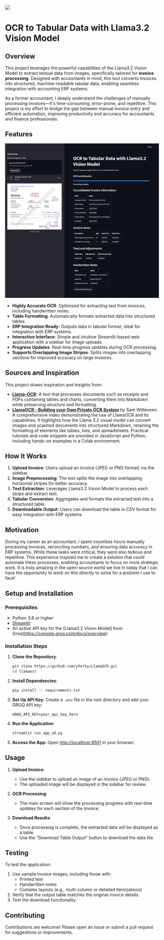 ![](https://developer-blogs.nvidia.com/wp-content/uploads/2024/10/image1.jpg)

# OCR to Tabular Data with Llama3.2 Vision Model

## Overview
This project leverages the powerful capabilities of the Llama3.2 Vision Model to extract textual data from images, specifically tailored for **invoice processing**. Designed with accountants in mind, this tool converts invoices into structured, machine-readable tabular data, enabling seamless integration with accounting ERP systems.

As a former accountant, I deeply understand the challenges of manually processing invoices—it's time-consuming, error-prone, and repetitive. This project is my effort to bridge the gap between manual invoice entry and efficient automation, improving productivity and accuracy for accountants and finance professionals.

## Features

![](https://raw.githubusercontent.com/yYorky/LlamaOCR/refs/heads/main/static/LlamaOCR%20screenshot.JPG)

- **Highly Accurate OCR**: Optimized for extracting text from invoices, including handwritten notes.
- **Table Formatting**: Automatically formats extracted data into structured tables.
- **ERP Integration Ready**: Outputs data in tabular format, ideal for integration with ERP systems.
- **Interactive Interface**: Simple and intuitive Streamlit-based web application with a sidebar for image uploads.
- **Progress Updates**: Real-time progress updates during OCR processing.
- **Supports Overlapping Image Stripes**: Splits images into overlapping sections for improved accuracy on large invoices.

## Sources and Inspiration
This project draws inspiration and insights from:
- **[Llama-OCR](https://llamaocr.com/):** A tool that processes documents such as receipts and PDFs containing tables and charts, converting them into Markdown while preserving structure and formatting.
- **[LlamaOCR - Building your Own Private OCR System](https://www.youtube.com/watch?v=5vScHI8F_xo)** by Sam Witteveen:  
  A comprehensive video demonstrating the use of LlamaOCR and its capabilities. It highlights how the Llama 3.2 visual model can convert images and scanned documents into structured Markdown, retaining the formatting of elements like tables, lists, and spreadsheets. Practical tutorials and code snippets are provided in JavaScript and Python, including hands-on examples in a Colab environment.

## How It Works
1. **Upload Invoice**: Users upload an invoice (JPEG or PNG format) via the sidebar.
2. **Image Preprocessing**: The tool splits the image into overlapping horizontal stripes for better accuracy.
3. **Text Extraction**: Leverages Llama3.2 Vision Model to process each stripe and extract text.
4. **Tabular Conversion**: Aggregates and formats the extracted text into a structured table.
5. **Downloadable Output**: Users can download the table in CSV format for easy integration with ERP systems.

## Motivation
During my career as an accountant, I spent countless hours manually processing invoices, reconciling numbers, and ensuring data accuracy in ERP systems. While these tasks were critical, they were also tedious and repetitive. This experience inspired me to create a solution that could automate these processes, enabling accountants to focus on more strategic work. It is truly amazing in the open-source world we live in today that I can have the opportunity to work on this directly to solve for a problem I use to face!

## Setup and Installation

### Prerequisites
- Python 3.8 or higher
- [Streamlit](https://streamlit.io/)
- An active API key for the [Llama3.2 Vision Model] from Groq(https://console.groq.com/docs/overview)

### Installation Steps
1. **Clone the Repository**:
   ```bash
   git clone https://github.com/yYorky/LlamaOCR.git
   cd llamaocr
   ```

2. **Install Dependencies**:
   ```bash
   pip install -r requirements.txt
   ```

3. **Set Up API Key**:
   Create a `.env` file in the root directory and add your GROQ API key:
   ```env
   GROQ_API_KEY=your_api_key_here
   ```

4. **Run the Application**:
   ```bash
   streamlit run app_v6.py
   ```

5. **Access the App**:
   Open [http://localhost:8501](http://localhost:8501) in your browser.

## Usage
1. **Upload Invoice**:
   - Use the sidebar to upload an image of an invoice (JPEG or PNG).
   - The uploaded image will be displayed in the sidebar for review.

2. **OCR Processing**:
   - The main screen will show the processing progress with real-time updates for each section of the invoice.

3. **Download Results**:
   - Once processing is complete, the extracted data will be displayed as a table.
   - Use the "Download Table Output" button to download the data file.

## Testing
To test the application:
1. Use sample invoice images, including those with:
   - Printed text
   - Handwritten notes
   - Complex layouts (e.g., multi-column or detailed itemizations)
2. Verify that the output table matches the original invoice details.
3. Test the download functionality.

## Contributing
Contributions are welcome! Please open an issue or submit a pull request for suggestions or improvements.

